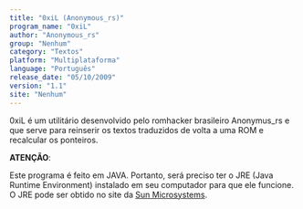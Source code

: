 ```yaml
---
title: "0xiL (Anonymous_rs)"
program_name: "0xiL"
author: "Anonymous_rs"
group: "Nenhum"
category: "Textos"
platform: "Multiplataforma"
language: "Português"
release_date: "05/10/2009"
version: "1.1"
site: "Nenhum"
---
```

0xiL é um utilitário desenvolvido pelo romhacker brasileiro Anonymus_rs e que serve para reinserir os textos traduzidos de volta a uma ROM e recalcular os ponteiros.

**ATENÇÃO**:

Este programa é feito em JAVA. Portanto, será preciso ter o JRE (Java Runtime Environment) instalado em seu computador para que ele funcione. O JRE pode ser obtido no site da [Sun Microsystems](https://web.archive.org/web/20100620183131/http://java.sun.com/).